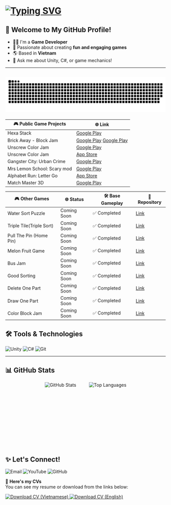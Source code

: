 <h1 align="left">
  <a href="https://git.io/typing-svg">
    <img src="https://readme-typing-svg.herokuapp.com?font=Fira+Code&pause=1000&color=FF0000&width=435&lines=Hello!;I'm+Hoangpv;aka+lus187;Game+Developer" alt="Typing SVG" />
  </a>
</h1>

## 🚀 Welcome to My GitHub Profile!
- 🧑‍💻 I'm a **Game Developer**
- 🎨 Passionate about creating **fun and engaging games**
- 🌎 Based in **Vietnam**
- 💬 Ask me about Unity, C#, or game mechanics!

--- 
![GitHub Snake](https://raw.githubusercontent.com/hoangpv2k/hoangpv2k/main/dist/snake.svg)
---

| 🎮 **Public Game Projects**       | 🌐 **Link**                                                                                   |
|----------------------------------|---------------------------------------------------------------------------------------------|
| Hexa Stack                       | [Google Play](https://play.google.com/store/apps/details?id=com.sg.hexastack)                 |
| Brick Away - Block Jam            | [Google Play](https://play.google.com/store/apps/details?id=com.sg.brick.block.away)    [Google Play](https://play.google.com/store/apps/details?id=com.sg.brick.block.away)|
| Unscrew Color Jam               | [Google Play](https://play.google.com/store/apps/details?id=com.sg.screw.nuts.bolts.unscrew.color.jam.puzzle) |
| Unscrew Color Jam               | [App Store](https://apps.apple.com/vn/app/unscrew-color-jam/id6587564939?l=vi)              |
| Gangster City: Urban Crime       | [Google Play](https://apkpure.net/vn/gangster-city-urban-crime/negaxy.gangster.city.urban.crime) |
| Mrs Lemon School: Scary mod      | [Google Play](https://play.google.com/store/apps/details?id=ngx.mrs.lemon.school.scary.mod)    |
| Alphabet Run: Letter Go          | [App Store](https://apps.apple.com/us/app/letter-race-3d-run-merge/id1659174430)              |
| Match Master 3D                  | [Google Play](https://apkpure.net/vn/match-master-3d-matching-game/com.sg.match3d.master.matchtriple) |

| 🎮 **Other Games**               | 🌐 **Status**   | 🛠️ **Base Gameplay**    | 📂 **Repository**   |
|----------------------------------|-----------------|-------------------------|---------------------|
| Water Sort Puzzle                | Coming Soon     | ✅ Completed            | [Link](#)           |
| Triple Tile(Triple Sort)         | Coming Soon     | ✅ Completed            | [Link](#)           |
| Pull The Pin (Home Pin)          | Coming Soon     | ✅ Completed            | [Link](#)           |
| Melon Fruit Game                 | Coming Soon     | ✅ Completed            | [Link](#)           |
| Bus Jam                          | Coming Soon     | ✅ Completed            | [Link](#)           |
| Good Sorting                     | Coming Soon     | ✅ Completed            | [Link](#)           |
| Delete One Part                  | Coming Soon     | ✅ Completed            | [Link](#)           |
| Draw One Part                    | Coming Soon     | ✅ Completed            | [Link](#)           |
| Color Block Jam                  | Coming Soon     | ✅ Completed            | [Link](#)           |


## 🛠️ Tools & Technologies
![Unity](https://img.shields.io/badge/Unity-100000?style=for-the-badge&logo=unity&logoColor=white)
![C#](https://img.shields.io/badge/C%23-239120?style=for-the-badge&logo=c-sharp&logoColor=white)
![Git](https://img.shields.io/badge/GIT-E44C30?style=for-the-badge&logo=git&logoColor=white)
****

## 📊 GitHub Stats
<p align="center">
  <div style="display: inline-flex; justify-content: center; align-items: center; gap: 40px; width: 100%; flex-wrap: nowrap;">
    <img src="https://github-readme-stats.vercel.app/api?username=hoangpv2k&show_icons=true&theme=radical" alt="GitHub Stats" style="height: 200px; object-fit: contain;">
    <img src="https://github-readme-stats.vercel.app/api/top-langs/?username=hoangpv2k&layout=compact&theme=radical" alt="Top Languages" style="height: 200px; object-fit: contain;">
  </div>
</p>


## ✨ Let's Connect!
<p align="left" style="white-space: nowrap;">
  <a href="mailto:phanviethoang187@gmail.com" style="text-decoration: none;">
    <img src="https://img.shields.io/badge/Gmail-D14836?style=for-the-badge&logo=gmail&logoColor=white" alt="Email" />
  </a><!--
  --><a href="https://www.youtube.com/@viethoangphan3575" style="text-decoration: none;">
    <img src="https://img.shields.io/badge/YouTube-FF0000?style=for-the-badge&logo=youtube&logoColor=white" alt="YouTube" />
  </a><!--
  --><a href="https://github.com/hoangpv2k" style="text-decoration: none;">
    <img src="https://img.shields.io/badge/GitHub-100000?style=for-the-badge&logo=github&logoColor=white" alt="GitHub" />
  </a>
</p>


📝 **Here's my CVs**  
You can see my resume or download from the links below:  
<p align="left">
  <a href="path-to-your-cv-vn.pdf" download>
    <img src="https://img.shields.io/badge/Download_CV_VN-008080?style=for-the-badge&logo=adobeacrobatreader&logoColor=white" alt="Download CV (Vietnamese)" />
  </a>
  <a href="path-to-your-cv-eng.pdf" download>
    <img src="https://img.shields.io/badge/Download_CV_ENG-008080?style=for-the-badge&logo=adobeacrobatreader&logoColor=white" alt="Download CV (English)" />
  </a>
</p>
